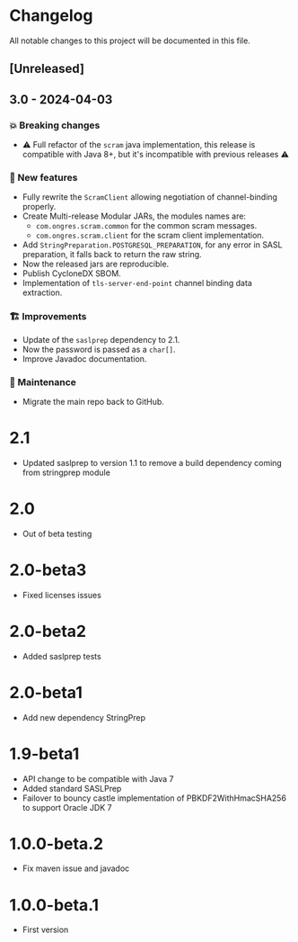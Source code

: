 # Changelog
All notable changes to this project will be documented in this file.

## [Unreleased]

## 3.0 - 2024-04-03
### :boom: Breaking changes
- :warning: Full refactor of the `scram` java implementation, this release is compatible with Java 8+, but it's incompatible with previous releases :warning:

### :rocket: New features
- Fully rewrite the `ScramClient` allowing negotiation of channel-binding properly.
- Create Multi-release Modular JARs, the modules names are:
  - `com.ongres.scram.common` for the common scram messages.
  - `com.ongres.scram.client` for the scram client implementation.
- Add `StringPreparation.POSTGRESQL_PREPARATION`, for any error in SASL preparation, it falls back to return the raw string.
- Now the released jars are reproducible.
- Publish CycloneDX SBOM.
- Implementation of `tls-server-end-point` channel binding data extraction.

### :building_construction: Improvements
- Update of the `saslprep` dependency to 2.1.
- Now the password is passed as a `char[]`.
- Improve Javadoc documentation.

### :ghost: Maintenance
- Migrate the main repo back to GitHub.

# 2.1

* Updated saslprep to version 1.1 to remove a build dependency coming from stringprep module

# 2.0

* Out of beta testing

# 2.0-beta3

* Fixed licenses issues

# 2.0-beta2

* Added saslprep tests

# 2.0-beta1

* Add new dependency StringPrep

# 1.9-beta1

* API change to be compatible with Java 7
* Added standard SASLPrep
* Failover to bouncy castle implementation of PBKDF2WithHmacSHA256 to support Oracle JDK 7

# 1.0.0-beta.2

* Fix maven issue and javadoc

# 1.0.0-beta.1

* First version

